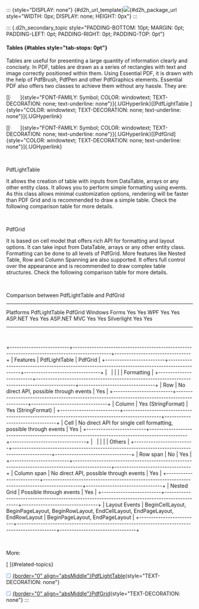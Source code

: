::: {style="DISPLAY: none"}
[](ms-xhelp:///?Id=d2h_url_template){#d2h_url_template}![](!package_url!){#d2h_package_url style="WIDTH: 0px; DISPLAY: none; HEIGHT: 0px"}
:::

::: {.d2h_secondary_topic style="PADDING-BOTTOM: 10pt; MARGIN: 0pt; PADDING-LEFT: 0pt; PADDING-RIGHT: 0pt; PADDING-TOP: 0pt"}
#### Tables {#tables style="tab-stops: 0pt"}

Tables are useful for presenting a large quantity of information clearly and concisely. In PDF, tables are drawn as a series of rectangles with text and image correctly positioned within them. Using Essential PDF, it is drawn with the help of PdfBrush, PdfPen and other PdfGraphics elements. Essential PDF also offers two classes to achieve them without any hassle. They are:

[[·      ]{style="FONT-FAMILY: Symbol; COLOR: windowtext; TEXT-DECORATION: none; text-underline: none"}]{.UGHyperlink}[[PdfLightTable ]{style="COLOR: windowtext; TEXT-DECORATION: none; text-underline: none"}]{.UGHyperlink}

[[·      ]{style="FONT-FAMILY: Symbol; COLOR: windowtext; TEXT-DECORATION: none; text-underline: none"}]{.UGHyperlink}[[PdfGrid]{style="COLOR: windowtext; TEXT-DECORATION: none; text-underline: none"}]{.UGHyperlink}

 

PdfLightTable

It allows the creation of table with inputs from DataTable, arrays or any other entity class. It allows you to perform simple formatting using events.  As this class allows minimal customization options, rendering will be faster than PDF Grid and is recommended to draw a simple table. Check the following comparison table for more details.

 

PdfGrid

It is based on cell model that offers rich API for formatting and layout options. It can take input from DataTable, arrays or any other entity class. Formatting can be done to all levels of PdfGrid. More features like Nested Table, Row and Column Spanning are also supported. It offers full control over the appearance and is recommended to draw complex table structures. Check the following comparison table for more details.

 

Comparison between PdfLightTable and PdfGrid

  --------------- --------------- ---------
  Platforms       PdfLightTable   PdfGrid
  Windows Forms   Yes             Yes
  WPF             Yes             Yes
  ASP.NET         Yes             Yes
  ASP.NET MVC     Yes             Yes
  Silverlight     Yes             Yes
  --------------- --------------- ---------

 

+-------------------------+----------------------------------------------------------------------------------------------+--------------------------------+
| Features                | PdfLightTable                                                                                | PdfGrid                        |
+-------------------------+----------------------------------------------------------------------------------------------+--------------------------------+
|                                                                                                                                                         |
|                                                                                                                                                         |
| Formatting                                                                                                                                              |
+-------------------------+----------------------------------------------------------------------------------------------+--------------------------------+
| Row                     | No direct API, possible through events                                                       | Yes                            |
+-------------------------+----------------------------------------------------------------------------------------------+--------------------------------+
| Column                  | Yes (StringFormat)                                                                           | Yes (StringFormat)             |
+-------------------------+----------------------------------------------------------------------------------------------+--------------------------------+
| Cell                    | No direct API for single cell formatting, possible through events                            | Yes                            |
+-------------------------+----------------------------------------------------------------------------------------------+--------------------------------+
|                                                                                                                                                         |
|                                                                                                                                                         |
| Others                                                                                                                                                  |
+-------------------------+----------------------------------------------------------------------------------------------+--------------------------------+
| Row span                | No                                                                                           | Yes                            |
+-------------------------+----------------------------------------------------------------------------------------------+--------------------------------+
| Column span             | No direct API, possible through events                                                       | Yes                            |
+-------------------------+----------------------------------------------------------------------------------------------+--------------------------------+
| Nested Grid             | Possible through events                                                                      | Yes                            |
+-------------------------+----------------------------------------------------------------------------------------------+--------------------------------+
| Layout Events           | BeginCellLayout, BeginPageLayout, BeginRowLayout, EndCellLayout, EndPageLayout, EndRowLayout | BeginPageLayout, EndPageLayout |
+-------------------------+----------------------------------------------------------------------------------------------+--------------------------------+

 

More:

[ ]{#related-topics}

[![](button.gif){border="0" align="absMiddle"}PdfLightTable](ms-xhelp:///?Id=556cead6-bb87-49b1-b05f-54fc84a45446){style="TEXT-DECORATION: none"}

[![](button.gif){border="0" align="absMiddle"}PdfGrid](ms-xhelp:///?Id=c58dadd4-cc40-4bce-a45e-582e90f95bde){style="TEXT-DECORATION: none"}
:::
